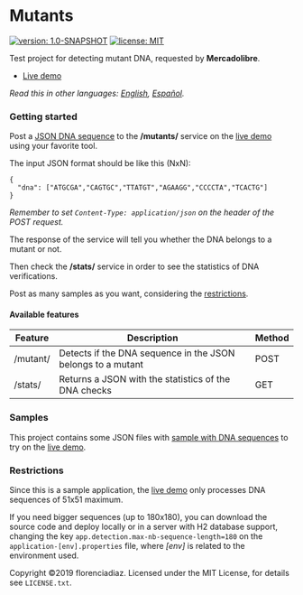 # Mutants
[![version: 1.0-SNAPSHOT](https://img.shields.io/badge/version-1.0-orange.svg)](https://github.com/florenciadiaz/mutants/tree/master)
[![license: MIT](https://img.shields.io/badge/license-MIT-yellow.svg)](https://opensource.org/licenses/MIT)

Test project for detecting mutant DNA, requested by **Mercadolibre**. 

* [Live demo](https://meli-mutants-test.herokuapp.com)

*Read this in other languages: [English](README.md), [Español](README.es.md).*
 
### Getting started

Post a [JSON DNA sequence](#samples) to the **/mutants/** service on the [live demo](https://meli-mutants-test.herokuapp.com) using your favorite tool.

The input JSON format should be like this (NxN):  
```
{
  "dna": ["ATGCGA","CAGTGC","TTATGT","AGAAGG","CCCCTA","TCACTG"]
}
```
*Remember to set ```Content-Type: application/json``` on the header of the POST request.*

The response of the service will tell you whether the DNA belongs to a mutant or not.

Then check the **/stats/** service in order to see the statistics of DNA verifications.

Post as many samples as you want, considering the [restrictions](#restrictions).

#### Available features

| Feature      | Description                                                   | Method       |
|--------------|---------------------------------------------------------------|--------------|
| /mutant/     | Detects if the DNA sequence in the JSON belongs to a mutant   |     POST     |
| /stats/      | Returns a JSON with the statistics of the DNA checks          |     GET      |

### Samples
This project contains some JSON files with [sample with DNA sequences](https://github.com/florenciadiaz/mutants/tree/master/src/test/resources/samples/integration) to try on the [live demo](https://meli-mutants-test.herokuapp.com). 

### Restrictions
Since this is a sample application, the [live demo](https://meli-mutants-test.herokuapp.com) only processes DNA sequences of 51x51 maximum.

If you need bigger sequences (up to 180x180), you can download the source code and deploy locally or in a server with H2 database support, 
changing the key ```app.detection.max-nb-sequence-length=180``` on the `application-[env].properties` file, where _[env]_ is related to the environment used. 

Copyright &copy;2019 florenciadiaz. Licensed under the MIT License, for details see `LICENSE.txt`.